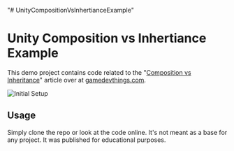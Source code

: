 "# UnityCompositionVsInhertianceExample" 

# Unity Composition vs Inhertiance Example

This demo project contains code related to the "[Composition vs Inheritance](https://gamedevthings.com/article/Composition-vs-Inheritance-in-Unity_lhe6khxkha)" article over at [gamedevthings.com](https://gamedevthings.com/article/Composition-vs-Inheritance-in-Unity_lhe6khxkha).

![Initial Setup](Documentation/InitialSetup.png?raw=true "Settings")

## Usage

Simply clone the repo or look at the code online. It's not meant as a base for any project. It was published for educational purposes.
